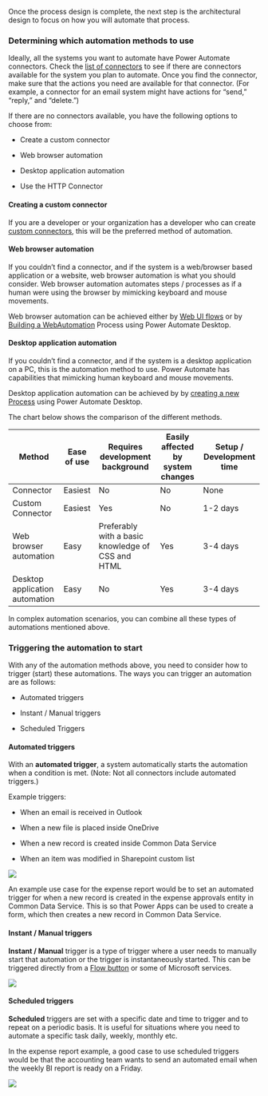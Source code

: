 Once the process design is complete, the next step is the architectural design
to focus on how you will automate that process.

### Determining which automation methods to use

Ideally, all the systems you want to automate have Power Automate connectors.
Check the [list of
connectors](https://docs.microsoft.com/connectors/custom-connectors/) to see if
there are connectors available for the system you plan to automate. Once you
find the connector, make sure that the actions you need are available for that
connector. (For example, a connector for an email system might have actions for
“send,” “reply,” and “delete.”)

If there are no connectors available, you have the following options to choose
from:

-   Create a custom connector

-   Web browser automation

-   Desktop application automation

-   Use the HTTP Connector

#### Creating a custom connector 

If you are a developer or your organization has a developer who can create
[custom connectors](https://docs.microsoft.com/connectors/custom-connectors/),
this will be the preferred method of automation.

#### Web browser automation

If you couldn’t find a connector, and if the system is a web/browser based
application or a website, web browser automation is what you should consider.
Web browser automation automates steps / processes as if a human were using the
browser by mimicking keyboard and mouse movements.

Web browser automation can be achieved either by [Web UI
flows](https://docs.microsoft.com/power-automate/ui-flows/create-web) or by
[Building a
WebAutomation](https://docs.winautomation.com/en/building-a-webautomation-process.html)
Process using Power Automate Desktop.

#### Desktop application automation

If you couldn’t find a connector, and if the system is a desktop application on
a PC, this is the automation method to use. Power Automate has capabilities that
mimicking human keyboard and mouse movements.

Desktop application automation can be achieved by by [creating a new
Process](https://docs.winautomation.com/en/create-a-new-process.html) using
Power Automate Desktop.

The chart below shows the comparison of the different methods.

| Method                         | Ease of use | Requires development background                   | Easily affected by system changes | Setup / Development time |
|--------------------------------|-------------|---------------------------------------------------|-----------------------------------|--------------------------|
| Connector                      | Easiest     | No                                                | No                                | None                     |
| Custom Connector               | Easiest     | Yes                                               | No                                | 1-2 days                 |
| Web browser automation         | Easy        | Preferably with a basic knowledge of CSS and HTML | Yes                               | 3-4 days                 |
| Desktop application automation | Easy        | No                                                | Yes                               | 3-4 days                 |

In complex automation scenarios, you can combine all these types of automations
mentioned above.

### Triggering the automation to start

With any of the automation methods above, you need to consider how to trigger
(start) these automations. The ways you can trigger an automation are as
follows:

-   Automated triggers

-   Instant / Manual triggers

-   Scheduled Triggers

#### Automated triggers

With an **automated trigger**, a system automatically starts the automation when
a condition is met. (Note: Not all connectors include automated triggers.)

Example triggers:

-   When an email is received in Outlook

-   When a new file is placed inside OneDrive

-   When a new record is created inside Common Data Service

-   When an item was modified in Sharepoint custom list

![](media/bf4a71397d818a64404470dc7d0fbba0.png)

An example use case for the expense report would be to set an automated trigger
for when a new record is created in the expense approvals entity in Common Data
Service. This is so that Power Apps can be used to create a form, which then
creates a new record in Common Data Service.

#### Instant / Manual triggers 

**Instant / Manual** trigger is a type of trigger where a user needs to manually
start that automation or the trigger is instantaneously started. This can be
triggered directly from a [Flow
button](https://docs.microsoft.com/en-us/power-automate/introduction-to-button-flows)
or some of Microsoft services.

![](media/a0b96821c66261477e9b05eff6ab5e92.png)

#### Scheduled triggers 

**Scheduled** triggers are set with a specific date and time to trigger and to
repeat on a periodic basis. It is useful for situations where you need to
automate a specific task daily, weekly, monthly etc.

In the expense report example, a good case to use scheduled triggers would be
that the accounting team wants to send an automated email when the weekly BI
report is ready on a Friday.

![](media/664a971ac8a955bbd87737b6aabeeb2a.png)
